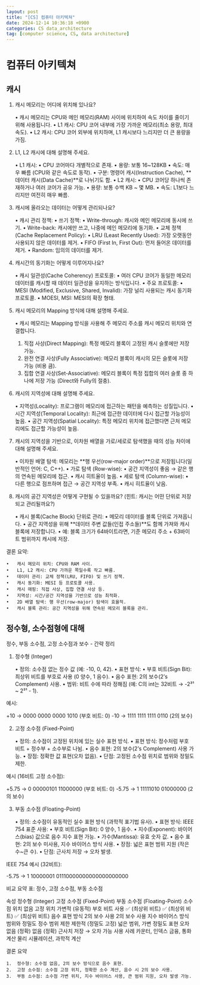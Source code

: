 ```yaml
---
layout: post
title: "[CS] 컴퓨터 아키텍쳐"
date: 2024-12-14 10:36:18 +0900
categories: CS data_architecture
tag: [computer science, CS, data architecture]
---
```


# 컴퓨터 아키텍쳐


## 캐시

1. 캐시 메모리는 어디에 위치해 있나요?

	•	캐시 메모리는 CPU와 메인 메모리(RAM) 사이에 위치하여 속도 차이를 줄이기 위해 사용됩니다.
	•	L1 캐시: CPU 코어 내부에 가장 가까운 메모리(최소 용량, 최대 속도).
	•	L2 캐시: CPU 코어 외부에 위치하며, L1 캐시보다 느리지만 더 큰 용량을 가짐.

2. L1, L2 캐시에 대해 설명해 주세요.

	•	L1 캐시:
	•	CPU 코어마다 개별적으로 존재.
	•	용량: 보통 16~128KB
	•	속도: 매우 빠름 (CPU와 같은 속도로 동작).
	•	구분: 명령어 캐시(Instruction Cache), **데이터 캐시(Data Cache)**로 나뉘기도 함.
	•	L2 캐시:
	•	CPU 코어당 하나씩 존재하거나 여러 코어가 공유 가능.
	•	용량: 보통 수백 KB ~ 몇 MB.
	•	속도: L1보다 느리지만 여전히 매우 빠름.

3. 캐시에 올라오는 데이터는 어떻게 관리되나요?

	•	캐시 관리 정책:
	•	쓰기 정책:
		•	Write-through: 캐시와 메인 메모리에 동시에 쓰기.
		•	Write-back: 캐시에만 쓰고, 나중에 메인 메모리에 동기화.
	•	교체 정책 (Cache Replacement Policy):
		•	LRU (Least Recently Used): 가장 오랫동안 사용되지 않은 데이터를 제거.
		•	FIFO (First In, First Out): 먼저 들어온 데이터를 제거.
		•	Random: 임의의 데이터를 제거.

4. 캐시간의 동기화는 어떻게 이루어지나요?

	•	캐시 일관성(Cache Coherency) 프로토콜:
	•	여러 CPU 코어가 동일한 메모리 데이터를 캐시할 때 데이터 일관성을 유지하는 방식입니다.
	•	주요 프로토콜:
	•	MESI (Modified, Exclusive, Shared, Invalid): 가장 널리 사용되는 캐시 동기화 프로토콜.
	•	MOESI, MSI: MESI의 확장 형태.

5. 캐시 메모리의 Mapping 방식에 대해 설명해 주세요.

	•	캐시 메모리는 Mapping 방식을 사용해 주 메모리 주소를 캐시 메모리 위치와 연결합니다.
	1.	직접 사상(Direct Mapping): 특정 메모리 블록이 고정된 캐시 슬롯에만 저장 가능.
	2.	완전 연결 사상(Fully Associative): 메모리 블록이 캐시의 모든 슬롯에 저장 가능 (비용 큼).
	3.	집합 연결 사상(Set-Associative): 메모리 블록이 특정 집합의 여러 슬롯 중 하나에 저장 가능 (Direct와 Fully의 절충).

6. 캐시의 지역성에 대해 설명해 주세요.

	•	지역성(Locality): 프로그램이 메모리에 접근하는 패턴을 예측하는 성질입니다.
	•	시간 지역성(Temporal Locality): 최근에 접근한 데이터에 다시 접근할 가능성이 높음.
	•	공간 지역성(Spatial Locality): 특정 메모리 위치에 접근했다면 근처 메모리에도 접근할 가능성이 높음.

7. 캐시의 지역성을 기반으로, 이차원 배열을 가로/세로로 탐색했을 때의 성능 차이에 대해 설명해 주세요.

	•	이차원 배열 탐색: 메모리는 **행 우선(row-major order)**으로 저장됩니다(일반적인 언어: C, C++).
	•	가로 탐색 (Row-wise):
	•	공간 지역성이 좋음 → 같은 행의 연속된 메모리에 접근.
	•	캐시 히트율이 높음.
	•	세로 탐색 (Column-wise):
	•	다른 행으로 점프하며 접근 → 공간 지역성 부족.
	•	캐시 히트율이 낮음.

8. 캐시의 공간 지역성은 어떻게 구현될 수 있을까요? (힌트: 캐시는 어떤 단위로 저장되고 관리될까요?)

	•	캐시 블록(Cache Block) 단위로 관리:
	•	메모리 데이터를 블록 단위로 가져옵니다.
	•	공간 지역성을 위해 **데이터 주변 값들(인접 주소들)**도 함께 가져와 캐시 블록에 저장합니다.
	•	예: 블록 크기가 64바이트라면, 기준 메모리 주소 + 63바이트 범위까지 캐시에 저장.

결론 요약:

	•	캐시 메모리 위치: CPU와 RAM 사이.
	•	L1, L2 캐시: CPU 가까운 쪽일수록 작고 빠름.
	•	데이터 관리: 교체 정책(LRU, FIFO) 및 쓰기 정책.
	•	캐시 동기화: MESI 등 프로토콜 사용.
	•	캐시 매핑: 직접 사상, 집합 연결 사상 등.
	•	지역성: 시간/공간 지역성을 기반으로 성능 최적화.
	•	2D 배열 탐색: 행 우선(row-major) 탐색이 효율적.
	•	캐시 블록 관리: 공간 지역성을 위해 연속된 메모리 블록을 관리.


## 정수형, 소수점형에 대해

정수, 부동 소수점, 고정 소수점과 보수 - 간략 정리

1. 정수형 (Integer)

	•	정의: 소수점 없는 정수 값 (예: -10, 0, 42).
	•	표현 방식:
	•	부호 비트(Sign Bit): 최상위 비트를 부호로 사용 (0 양수, 1 음수).
	•	음수 표현: 2의 보수(2’s Complement) 사용.
	•	범위: 비트 수에 따라 정해짐 (예: C의 int는 32비트 → -2³¹ ~ 2³¹ - 1).

예시:

+10 → 0000 0000 0000 1010  (부호 비트: 0)
-10 → 1111 1111 1111 0110  (2의 보수)

2. 고정 소수점 (Fixed-Point)

	•	정의: 소수점이 고정된 위치에 있는 실수 표현 방식.
	•	표현 방식: 정수처럼 부호 비트 + 정수부 + 소수부로 나뉨.
	•	음수 표현: 2의 보수(2’s Complement) 사용 가능.
	•	장점: 정확한 값 표현(오차 없음).
	•	단점: 고정된 소수점 위치로 범위와 정밀도 제한.

예시 (16비트 고정 소수점):

+5.75 → 0 00000101 11000000  (부호 비트: 0)
-5.75 → 1 11111010 01000000  (2의 보수)

3. 부동 소수점 (Floating-Point)

	•	정의: 소수점이 유동적인 실수 표현 방식 (과학적 표기법 유사).
	•	표현 방식: IEEE 754 표준 사용:
	•	부호 비트(Sign Bit): 0 양수, 1 음수.
	•	지수(Exponent): 바이어스(bias) 값으로 음수 지수 표현 가능.
	•	가수(Mantissa): 유효 숫자 값.
	•	음수 표현: 2의 보수 미사용, 지수 바이어스 방식 사용.
	•	장점: 넓은 표현 범위 지원 (작은 수~큰 수).
	•	단점: 근사치 저장 → 오차 발생.

IEEE 754 예시 (32비트):

-5.75 → 1 10000001 01110000000000000000000

비교 요약 표: 정수, 고정 소수점, 부동 소수점

속성	정수형 (Integer)	고정 소수점 (Fixed-Point)	부동 소수점 (Floating-Point)
소수점 위치	없음	고정 위치	가변적 (유동적)
부호 비트 사용	✅ (최상위 비트)	✅ (최상위 비트)	✅ (최상위 비트)
음수 표현 방식	2의 보수 사용	2의 보수 사용	지수 바이어스 방식
범위와 정밀도	정수 범위 제한	제한적 (정밀도 고정)	넓은 범위, 가변 정밀도
표현 오차	없음 (정확)	없음 (정확)	근사치 저장 → 오차 가능
사용 사례	카운터, 인덱스	금융, 통화 계산	물리 시뮬레이션, 과학적 계산

결론 요약

	1.	정수형: 소수점 없음, 2의 보수 방식으로 음수 표현.
	2.	고정 소수점: 소수점 고정 위치, 정확한 소수 계산, 음수 시 2의 보수 사용.
	3.	부동 소수점: 소수점 가변 위치, 지수 바이어스 사용, 큰 범위 지원, 오차 발생 가능.